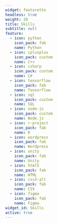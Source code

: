 ```yaml
---
widget: featurette
headless: true
weight: 20
title: Skills
subtitle: null
feature:
  - icon: python
    icon_pack: fab
    name: Python
  - icon: cplusplus
    icon_pack: custom
    name: C++
  - icon: csharp
    icon_pack: custom
    name: C#
  - icon: tensorflow
    icon_pack: fab
    name: Tensorflow
  - icon: sql
    icon_pack: custom
    name: SQL
  - icon: node-js
    icon_pack: custom
    name: Node.js
  - icon: r-project
    icon_pack: fab
    name: R
  - icon: wordpress
    icon_pack: fab
    name: Wordpress
  - icon: unity
    icon_pack: fab
    name: Unity
  - icon: html5
    icon_pack: fab
    name: HTML
  - icon: css3-alt
    icon_pack: fab
    name: CSS
  - icon: figma
    icon_pack: fab
    name: Figma
widget_id: Skills
active: true
---
```

